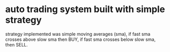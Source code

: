 # auto trading system built with simple strategy

strategy implemented was simple moving averages (sma), if fast sma crosses above slow sma then BUY, if fast sma crosses below slow sma, then SELL.
